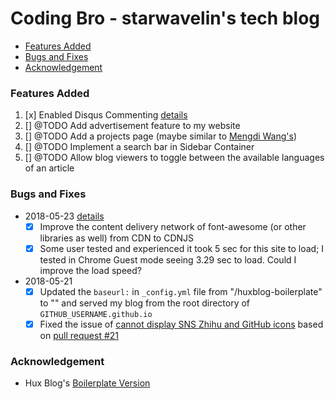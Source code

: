 # Coding Bro - starwavelin's tech blog

- [Features Added](#features-added)
- [Bugs and Fixes](#bugs-and-fixes)
- [Acknowledgement](#acknowledgement)

### Features Added
1. [x] Enabled Disqus Commenting [details](https://starwavelin.com/2018/05/24/bug-fixes-on-my-blog/#2018-05-28)
2. [] @TODO Add advertisement feature to my website
3. [] @TODO Add a projects page (maybe similar to [Mengdi Wang's](https://www.iammengdiwang.com/project.html))
4. [] @TODO Implement a search bar in Sidebar Container
5. [] @TODO Allow blog viewers to toggle between the available languages of an article


### Bugs and Fixes
- 2018-05-23 [details](https://starwavelin.com/2018/05/24/bug-fixes-on-my-blog/#2018-05-23)
  - [x] Improve the content delivery network of font-awesome (or other libraries as well) from CDN to CDNJS
  - [x] Some user tested and experienced it took 5 sec for this site to load; I tested in Chrome Guest mode seeing 3.29 sec to load. Could I improve the load speed?
- 2018-05-21  
  - [x] Updated the ```baseurl:``` in ```_config.yml``` file from "/huxblog-boilerplate" to "" and served my blog from the root directory of ```GITHUB_USERNAME.github.io```
  - [x] Fixed the issue of [cannot display SNS Zhihu and GitHub icons](https://github.com/Huxpro/huxblog-boilerplate/issues/17) based on [pull request #21](https://github.com/Huxpro/huxblog-boilerplate/pull/21/commits/207a48449f06b3a509c861a4622d92e48855c698)

### Acknowledgement
- Hux Blog's [Boilerplate Version](https://github.com/Huxpro/huxblog-boilerplate)
